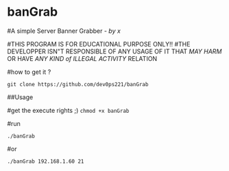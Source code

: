 # banGrab
#A simple Server Banner Grabber - *by x*

#THIS PROGRAM IS FOR EDUCATIONAL PURPOSE ONLY!!
#THE DEVELOPPER ISN"T RESPONSIBLE OF ANY USAGE OF IT THAT *MAY HARM* OR HAVE *ANY KIND of ILLEGAL ACTIVITY* RELATION  

#how to get it ?

`git clone https://github.com/dev0ps221/banGrab`


##Usage


#get the execute rights ;)
`chmod +x banGrab`


#run 

`./banGrab`


#or 

`./banGrab 192.168.1.60 21`

